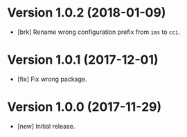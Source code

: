 # Version 1.0.2 (2018-01-09)

* [brk] Rename wrong configuration prefix from `ims` to `cci`.

# Version 1.0.1 (2017-12-01)

* [fix] Fix wrong package. 

# Version 1.0.0 (2017-11-29)

* [new] Initial release. 
